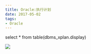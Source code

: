 ```yaml
---
title: Oracle:执行计划
date: 2017-05-02
tags:
- Oracle
---
```




select * from table(dbms_xplan.display)

[![](https://static.segmentfault.com/v-5b1df2a7/global/img/creativecommons-cc.svg)](https://creativecommons.org/licenses/by-nc-nd/4.0/)
